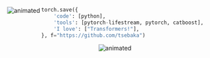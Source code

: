 <p align="center">
  <img src="https://64.media.tumblr.com/2dced32b6e6233015082fb3b784febc8/c8399938a52f32ef-f0/s500x750/05cbeab66bd13327bae4f79f4838e635511a1f7d.gifv" align="left" alt="animated" />
</p>

```python
torch.save({
    'code': [python],
    'tools': [pytorch-lifestream, pytorch, catboost],
    'I love': ["Transformers!"],
}, f="https://github.com/tsebaka")
```

<p align="center">
  <img src="https://i.pinimg.com/originals/73/84/cd/7384cd2177beefd441b7a04d1fafe091.jpg" alt="animated" />
</p>
